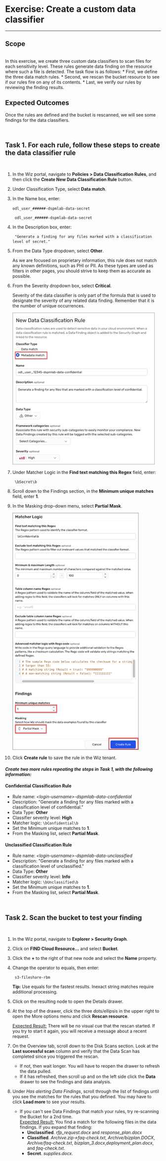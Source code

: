 # Exercise: Create a custom data classifier
___

## Scope
<br>
In this exercise, we create three custom data classifiers to scan files for each sensitivity level. These rules generate data finding on the resource where such a file is detected. 
The task flow is as follows:
* First, we define the three data match rules. 
* Second, we rescan the bucket resource to see if our rules fire on any of its contents.
* Last, we verify our rules by reviewing the finding results. 

<br>

## Expected Outcomes

Once the rules are defined and the bucket is rescanned, we will see some findings for the data classifiers. 

<br>

## Task 1. For each rule, follow these steps to create the data classifier rule

<br>

1. In the Wiz portal, navigate to **Policies > Data Classification Rules**, and then click the **Create New Data Classification Rule** button.

1. Under Classification Type, select **Data match**.

1. In the Name box, enter: 

    ```odl_user_######-dspmlab-data-secret```

        odl_user_######-dspmlab-data-secret
   
1. In the Description box, enter:

        "Generate a finding for any files marked with a classification level of secret."

1. From the Data Type dropdown, select **Other**.

    As we are focused on proprietary information, this rule does not match any known definitions, such as PHI or PII. As these types are used as filters in other pages, you should strive to keep them as accurate as possible.

1. From the Severity dropdown box, select **Critical**.
    
    Severity of the data classifier is only part of the formula that is used to designate the severity of any related data finding. Remember that it is the number of unique occurrences.

   <p align="left">
       <img width="460" height="491" img src="img/data-match-descrip-1.png"/>
        </p>

1. Under Matcher Logic in the **Find text matching this Regex** field, enter: 

        \bSecret\b

1. Scroll down to the Findings section, in the **Minimum unique matches** field, enter **1**.
  
1. In the Masking drop-down menu, select **Partial Mask**.
   
    <p align="left">
       <img width="408" height="767" img src="img/data-match-matcher.png"/>
        </p>

1. Click **Create rule** to save the rule in the Wiz tenant.
 
#### ***Create two more rules repeating the steps in Task 1, with the following information:***

#### Confidential Classification Rule
* Rule name: *\<login-username\>-dspmlab-data-confidential*
* Description: "Generate a finding for any files marked with a classification level of confidential."
* Data Type: **Other**
* Classifier severity level: **High**
* Matcher logic: <code>\bConfidential\b</code>
* Set the Minimum unique matches to **1**.
* From the Masking list, select **Partial Mask**.

#### Unclassified Classification Rule
* Rule name: *\<login-username\>-dspmlab-data-unclassified*
* Description: "Generate a finding for any files marked with a classification level of unclassified."
* Data Type: **Other**
* Classifier severity level: **Info**
* Matcher logic: <code>\bUnclassified\b</code>
* Set the Minimum unique matches to **1**.
* From the Masking list, select **Partial Mask**.

<br>

## Task 2. Scan the bucket to test your finding

<br>

1. In the Wiz portal, navigate to **Explorer > Security Graph**.

1. Click on **FIND Cloud Resource...** and select **Bucket**.

1. Click the **+** to the right of that new node and select the **Name** property.

1. Change the operator to equals, then enter:

        s3-fileshare-rbm

    **Tip:** Use equals for the fastest results. Inexact string matches require additional processing.

1. Click on the resulting node to open the Details drawer.

1. At the top of the drawer, click the three dots/ellipsis in the upper right to open the More options menu and click **Rescan resource**.

    <u>Expected Result:</u> There will be no visual cue that the rescan started. If you try to start it again, you will receive a message about a recent request.

1. On the Overview tab, scroll down to the Disk Scans section. Look at the **Last sucessful scan** column and verify that the Data Scan has completed since you triggered the rescan. 
    
    - If not, then wait longer. You will have to reopen the drawer to refresh the data pulled. 
    - If it has refreshed, then scroll up and on the left side click the **Data** drawer to see the findings and data analysis.


1. Under *Has alerting Data Findings*, scroll through the list of findings until you see the matches for the rules that you defined. You may have to click **Load more** to see your results.
    - If you can't see Data Findings that match your rules, try re-scanning the Bucket for a 2nd time.
        <br>
        <u>Expected Result:</u> You find a match for the following files in the data findings. If you expand that finding:
        - **Unclassified**. *rfp_request.docx* and *response_plan.docx*
        - **Classified**. *Archive.zip->faq-check.txt*, *Archive/bizplan.DOCX*, *Archive/faq-check.txt*, *bizplan_3.docx*,*deployment_plan.docx*, and *faq-check.txt*.
        - **Secret**. *supplies.docx*.

